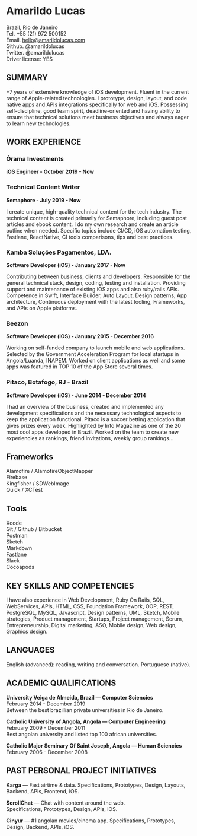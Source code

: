 # Amarildo Lucas
   
Brazil, Rio de Janeiro    
Tel. +55 (21) 972 500152  
Email. hello@amarildolucas.com  
Github. @amarildolucas  
Twitter. @amarildulucas  
Driver license: YES  

## SUMMARY

+7 years of extensive knowledge of iOS development. Fluent in the current range of Apple-related technologies. I prototype, design, layout, and code native apps and APIs integrations specifically for web and iOS. Possessing self-discipline, good team spirit, deadline-oriented and having ability to ensure that technical solutions meet business objectives and always eager to learn new technologies.

## WORK EXPERIENCE

### Órama Investments 
**iOS Engineer - October 2019 - Now**

### Technical Content Writer
**Semaphore - July 2019 - Now**

I create unique, high-quality technical content for the tech industry. The technical content is created primarily for Semaphore, including guest post articles and ebook content. I do my own research and create an article outline when needed. Specific topics include CI/CD, iOS automation testing, Fastlane, ReactNative, CI tools comparisons, tips and best practices.

### Kamba Soluções Pagamentos, LDA. 
**Software Developer (iOS) - January 2017 - Now**

Contributing between business, clients and developers. Responsible for the general technical stack, design, coding, testing and installation. Providing support and maintenance of existing iOS apps and also ruby/rails APIs. Competence in Swift, Interface Builder, Auto Layout, Design patterns, App architecture, Continuous deployment with the latest tooling, Frameworks, and APIs on Apple platforms.

### Beezon
**Software Developer (iOS) - January 2015 - December 2016**  

Working on self-funded company to launch mobile and web applications. Selected by the Government Acceleration Program for local startups in Angola/Luanda, INAPEM. Worked on client applications as well and some apps was featured in TOP 10 of the App Store several times. 

### Pitaco, Botafogo, RJ - Brazil 
**Software Developer (iOS) - June 2014 - December 2014**  

I had an overview of the business, created and implemented any development specifications and the necessary technological aspects to keep the application functional. Pitaco is a soccer betting application that gives prizes every week. Highlighted by Info Magazine as one of the 20 most cool apps developed in Brazil. Worked on the team to create new experiencies as rankings, friend invitations, weekly group rankings...  

## Frameworks
Alamofire / AlamofireObjectMapper  
Firebase  
Kingfisher / SDWebImage  
Quick / XCTest  

## Tools
Xcode  
Git / Github / Bitbucket  
Postman  
Sketch  
Markdown  
Fastlane  
Slack  
Cocoapods  

## KEY SKILLS AND COMPETENCIES

I have also experience in Web Development, Ruby On Rails, SQL, WebServices, APIs, HTML, CSS, Foundation Framework, OOP, REST, PostgreSQL, MySQL, Javascript, Design patterns, UML, Sketch, Mobile strategies, Product management, Startups, Project management, Scrum, Entrepreneurship, Digital marketing, ASO, Mobile design, Web design, Graphics design.

## LANGUAGES
English (advanced): reading, writing and conversation.
Portuguese (native).

## ACADEMIC QUALIFICATIONS
**University Veiga de Almeida, Brazil — Computer Sciencies**  
February 2014 - December 2019  
Between the best brazillian private universities in Rio de Janeiro.  

**Catholic University of Angola, Angola — Computer Engineering**  
February 2009 - December 2011  
Best angolan university and listed top 100 african universities.  

**Catholic Major Seminary Of Saint Joseph, Angola — Human Sciencies**  
February 2006 - December 2008

## PAST PERSONAL PROJECT INITIATIVES 
**Karga** — Fast airtime & data. 
Specifications, Prototypes, Design, Layouts, Backend, APIs, Frontend, iOS.

**ScrollChat** — Chat with content around the web.   
Specifications, Prototypes, Design, APIs, iOS.

**Cinyur** — #1 angolan movies/cinema app.
Specifications, Prototypes, Design, Backend, APIs, iOS.
